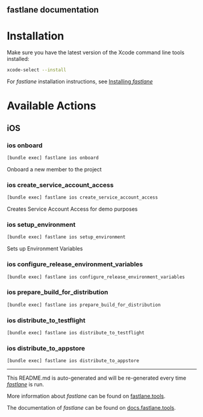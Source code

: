 fastlane documentation
----

# Installation

Make sure you have the latest version of the Xcode command line tools installed:

```sh
xcode-select --install
```

For _fastlane_ installation instructions, see [Installing _fastlane_](https://docs.fastlane.tools/#installing-fastlane)

# Available Actions

## iOS

### ios onboard

```sh
[bundle exec] fastlane ios onboard
```

Onboard a new member to the project

### ios create_service_account_access

```sh
[bundle exec] fastlane ios create_service_account_access
```

Creates Service Account Access for demo purposes

### ios setup_environment

```sh
[bundle exec] fastlane ios setup_environment
```

Sets up Environment Variables

### ios configure_release_environment_variables

```sh
[bundle exec] fastlane ios configure_release_environment_variables
```



### ios prepare_build_for_distribution

```sh
[bundle exec] fastlane ios prepare_build_for_distribution
```



### ios distribute_to_testflight

```sh
[bundle exec] fastlane ios distribute_to_testflight
```



### ios distribute_to_appstore

```sh
[bundle exec] fastlane ios distribute_to_appstore
```



----

This README.md is auto-generated and will be re-generated every time [_fastlane_](https://fastlane.tools) is run.

More information about _fastlane_ can be found on [fastlane.tools](https://fastlane.tools).

The documentation of _fastlane_ can be found on [docs.fastlane.tools](https://docs.fastlane.tools).

